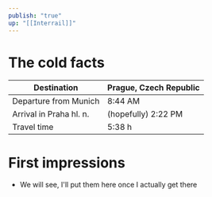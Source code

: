 ```yaml
---
publish: "true"
up: "[[Interrail]]"
---
```

# The cold facts

| Destination             | Prague, Czech Republic |
| ----------------------- | ---------------------- |
| Departure from Munich   | 8:44 AM                |
| Arrival in Praha hl. n. | (hopefully) 2:22 PM    |
| Travel time             | 5:38 h                 |

# First impressions

- We will see, I'll put them here once I actually get there

